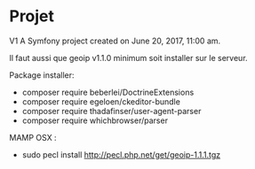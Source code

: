Projet
===
V1
A Symfony project created on June 20, 2017, 11:00 am.

Il faut aussi que geoip v1.1.0 minimum soit installer sur le serveur.

Package installer:

- composer require beberlei/DoctrineExtensions
- composer require egeloen/ckeditor-bundle
- composer require thadafinser/user-agent-parser
- composer require whichbrowser/parser


MAMP OSX :

- sudo pecl install http://pecl.php.net/get/geoip-1.1.1.tgz